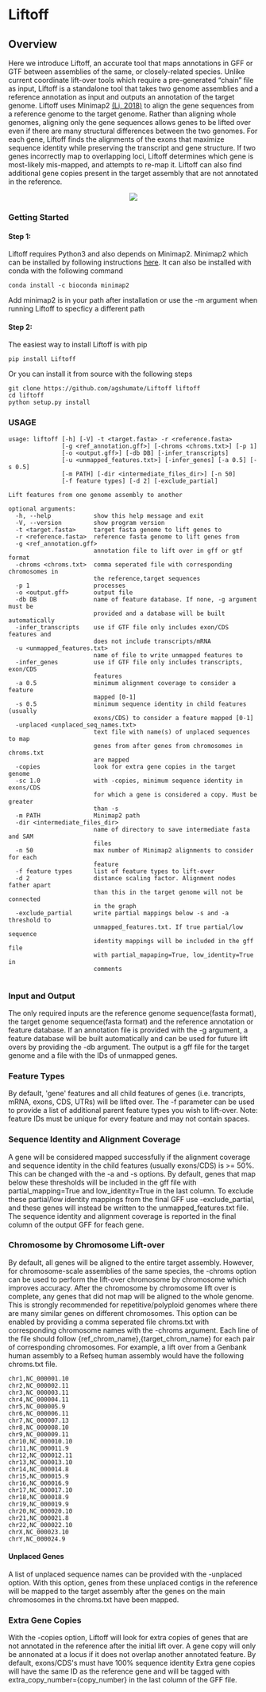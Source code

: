 # Liftoff

## Overview
Here we introduce Liftoff, an accurate tool that maps annotations in GFF or GTF between assemblies of the same, or closely-related species. Unlike current coordinate lift-over tools which require a pre-generated “chain” file as input, Liftoff is a standalone tool that takes two genome assemblies and a reference annotation as input and outputs an annotation of the target genome. Liftoff uses Minimap2 [(Li, 2018)](https://academic.oup.com/bioinformatics/article/34/18/3094/4994778) to align the gene sequences from a reference genome to the target genome. Rather than aligning whole genomes, aligning only the gene sequences allows genes to be lifted over even if there are many structural differences between the two genomes. For each gene, Liftoff finds the alignments of the exons that maximize sequence identity while preserving the transcript and gene structure.  If two genes incorrectly map to overlapping loci, Liftoff determines which gene is most-likely mis-mapped, and attempts to re-map it. Liftoff can also find additional gene copies present in the target assembly that are not annotated in the reference. 

<p align="center">
  <img src="https://user-images.githubusercontent.com/29218752/84577010-d0e34680-ad86-11ea-89a2-1638b970dcad.jpg">
</p>

### Getting Started

#### Step 1:
Liftoff requires Python3 and also depends on Minimap2. Minimap2 which can be installed by following instructions [here](https://github.com/lh3/minimap2/releases/tag/v2.17). It can also be installed with conda with the following command

```
conda install -c bioconda minimap2
```
Add minimap2 is in your path after installation or use the -m argument when running Liftoff to specficy a different path 


#### Step 2: 
The easiest way to install Liftoff is with pip 
```
pip install Liftoff
```
Or you can install it from source with the following steps
```
git clone https://github.com/agshumate/Liftoff liftoff 
cd liftoff
python setup.py install
```

### USAGE
```
usage: liftoff [-h] [-V] -t <target.fasta> -r <reference.fasta>
               [-g <ref_annotation.gff>] [-chroms <chroms.txt>] [-p 1]
               [-o <output.gff>] [-db DB] [-infer_transcripts]
               [-u <unmapped_features.txt>] [-infer_genes] [-a 0.5] [-s 0.5]
               [-m PATH] [-dir <intermediate_files_dir>] [-n 50]
               [-f feature types] [-d 2] [-exclude_partial]

Lift features from one genome assembly to another

optional arguments:
  -h, --help            show this help message and exit
  -V, --version         show program version
  -t <target.fasta>     target fasta genome to lift genes to
  -r <reference.fasta>  reference fasta genome to lift genes from
  -g <ref_annotation.gff>
                        annotation file to lift over in gff or gtf format
  -chroms <chroms.txt>  comma seperated file with corresponding chromosomes in
                        the reference,target sequences
  -p 1                  processes
  -o <output.gff>       output file
  -db DB                name of feature database. If none, -g argument must be
                        provided and a database will be built automatically
  -infer_transcripts    use if GTF file only includes exon/CDS features and
                        does not include transcripts/mRNA
  -u <unmapped_features.txt>
                        name of file to write unmapped features to
  -infer_genes          use if GTF file only includes transcripts, exon/CDS
                        features
  -a 0.5                minimum alignment coverage to consider a feature
                        mapped [0-1]
  -s 0.5                minimum sequence identity in child features (usually
                        exons/CDS) to consider a feature mapped [0-1]
  -unplaced <unplaced_seq_names.txt>
                        text file with name(s) of unplaced sequences to map
                        genes from after genes from chromosomes in chroms.txt
                        are mapped
  -copies               look for extra gene copies in the target genome
  -sc 1.0               with -copies, minimum sequence identity in exons/CDS
                        for which a gene is considered a copy. Must be greater
                        than -s
  -m PATH               Minimap2 path
  -dir <intermediate_files_dir>
                        name of directory to save intermediate fasta and SAM
                        files
  -n 50                 max number of Minimap2 alignments to consider for each
                        feature
  -f feature types      list of feature types to lift-over
  -d 2                  distance scaling factor. Alignment nodes father apart
                        than this in the target genome will not be connected
                        in the graph
  -exclude_partial      write partial mappings below -s and -a threshold to
                        unmapped_features.txt. If true partial/low sequence
                        identity mappings will be included in the gff file
                        with partial_mapaping=True, low_identity=True in
                        comments
 
```
### Input and Output
The only required inputs are the reference genome sequence(fasta format), the target genome sequence(fasta format) and the reference annotation or feature database. If an annotation file is provided with the -g argument, a feature database will be built automatically and can be used for future lift overs by providing the -db argument. The output is a gff file for the target genome and a file with the IDs of unmapped genes. 

### Feature Types
By default, 'gene' features and all child features of genes (i.e. trancripts, mRNA, exons, CDS, UTRs) will be lifted over. The -f parameter can be used to provide a list of additional parent feature types you wish to lift-over. Note: feature IDs must be unique for every feature and may not contain spaces. 

### Sequence Identity and Alignment Coverage
A gene will be considered mapped successfully if the alignment coverage and sequence identity in the child features (usually exons/CDS) is >= 50%. This can be changed with the -a and -s options. By default, genes that map below these thresholds will be included in the gff file with partial_mapping=True and low_identity=True in the last column. To exclude these partial/low identity mappings from the final GFF use -exclude_partial, and these genes will instead be written to the unmapped_features.txt file. The sequence identity and alignment coverage is reported in the final column of the output GFF for feach gene. 

### Chromosome by Chromosome Lift-over
By default, all genes will be aligned to the entire target assembly. However, for chromosome-scale assemblies of the same species, the -chroms option can be used to perform the lift-over chromosome by chromosome which improves accuracy. After the chromosome by chromosome lift over is complete, any genes that did not map will be aligned to the whole genome. This is strongly recommended for repetitive/polyploid genomes where there are many similar genes on different chromosomes. This option can be enabled by providing a  comma seperated file chroms.txt with corresponding chromosome names with the -chroms argument. Each line of the file should follow {ref_chrom_name},{target_chrom_name} for each pair of corresponding chromosomes. For example, a lift over from a Genbank human assembly to a Refseq human assembly would have the following chroms.txt file. 
 ```
chr1,NC_000001.10
chr2,NC_000002.11
chr3,NC_000003.11
chr4,NC_000004.11
chr5,NC_000005.9
chr6,NC_000006.11
chr7,NC_000007.13
chr8,NC_000008.10
chr9,NC_000009.11
chr10,NC_000010.10
chr11,NC_000011.9
chr12,NC_000012.11
chr13,NC_000013.10
chr14,NC_000014.8
chr15,NC_000015.9
chr16,NC_000016.9
chr17,NC_000017.10
chr18,NC_000018.9
chr19,NC_000019.9
chr20,NC_000020.10
chr21,NC_000021.8
chr22,NC_000022.10
chrX,NC_000023.10
chrY,NC_000024.9
```

#### Unplaced Genes
A list of unplaced sequence names can be provided with the -unplaced option. With this option, genes from these unplaced contigs in the reference will be mapped to the target assembly after the genes on the main chromosomes in the chroms.txt have been mapped. 


### Extra Gene Copies
With the -copies option, Liftoff will look for extra copies of genes that are not annotated in the reference after the initial lift over. A gene copy will only be annonated at a locus if it does not overlap another annotated feature. By default, exons/CDS's must have 100% sequence identity Extra gene copies will have the same ID as the reference gene and will be tagged with extra_copy_number={copy_number} in the last column of the GFF file. 




